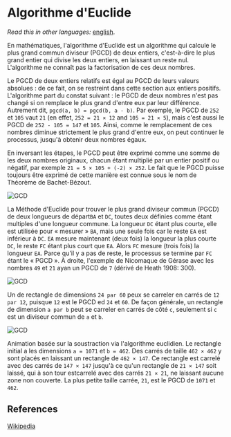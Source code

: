 # Algorithme d'Euclide

_Read this in other languages:_
[english](README.md).

En mathématiques, l'algorithme d'Euclide est un algorithme qui calcule le plus grand commun diviseur (PGCD) de deux entiers, c'est-à-dire le plus grand entier qui divise les deux entiers, en laissant un reste nul. L'algorithme ne connaît pas la factorisation de ces deux nombres.

Le PGCD de deux entiers relatifs est égal au PGCD de leurs valeurs absolues : de ce fait, on se restreint dans cette section aux entiers positifs. L'algorithme part du constat suivant : le PGCD de deux nombres n'est pas changé si on remplace le plus grand d'entre eux par leur différence. Autrement dit, `pgcd(a, b) = pgcd(b, a - b)`. Par exemple, le PGCD de `252` et `105` vaut `21` (en effet, `252 = 21 × 12` and `105 = 21 × 5`), mais c'est aussi le PGCD de `252 - 105 = 147` et `105`. Ainsi, comme le remplacement de ces nombres diminue strictement le plus grand d'entre eux, on peut continuer le processus, jusqu'à obtenir deux nombres égaux.

En inversant les étapes, le PGCD peut être exprimé comme une somme de
les deux nombres originaux, chacun étant multiplié
par un entier positif ou négatif, par exemple `21 = 5 × 105 + (-2) × 252`.
Le fait que le PGCD puisse toujours être exprimé de cette manière est
connue sous le nom de Théorème de Bachet-Bézout.

![GCD](https://upload.wikimedia.org/wikipedia/commons/3/37/Euclid%27s_algorithm_Book_VII_Proposition_2_3.png)

La Méthode d'Euclide pour trouver le plus grand diviseur commun (PGCD)
de deux longueurs de départ`BA` et `DC`, toutes deux définies comme étant
multiples d'une longueur commune. La longueur `DC` étant
plus courte, elle est utilisée pour « mesurer » `BA`, mais une seule fois car
le reste `EA` est inférieur à `DC`. `EA` mesure maintenant (deux fois)
la longueur la plus courte `DC`, le reste `FC` étant plus court que `EA`.
Alors `FC` mesure (trois fois) la longueur `EA`. Parce qu'il y a
pas de reste, le processus se termine par `FC` étant le « PGCD ».
À droite, l'exemple de Nicomaque de Gérase avec les nombres `49` et `21`
ayan un PGCD de `7` (dérivé de Heath 1908: 300).

![GCD](https://upload.wikimedia.org/wikipedia/commons/7/74/24x60.svg)

Un de rectangle de dimensions `24 par 60` peux se carreler en carrés de `12 par 12`,
puisque `12` est le PGCD ed `24` et `60`. De façon générale,
un rectangle de dimension `a par b` peut se carreler en carrés
de côté `c`, seulement si `c` est un diviseur commun de `a` et `b`.

![GCD](https://upload.wikimedia.org/wikipedia/commons/1/1c/Euclidean_algorithm_1071_462.gif)

Animation basée sur la soustraction via l'algorithme euclidien.
Le rectangle initial a les dimensions `a = 1071` et `b = 462`.
Des carrés de taille `462 × 462` y sont placés en laissant un
rectangle de `462 × 147`. Ce rectangle est carrelé avec des
carrés de `147 × 147` jusqu'à ce qu'un rectangle de `21 × 147` soit laissé,
qui à son tour estcarrelé avec des carrés `21 × 21`,
ne laissant aucune zone non couverte.
La plus petite taille carrée, `21`, est le PGCD de `1071` et `462`.

## References

[Wikipedia](https://fr.wikipedia.org/wiki/Algorithme_d%27Euclide)
